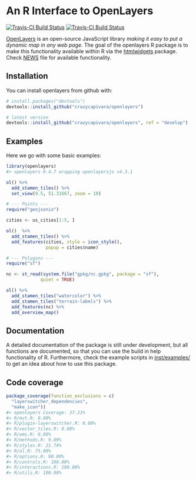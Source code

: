 
<!-- README.md is generated from README.Rmd. Please edit that file -->
An R Interface to OpenLayers
============================

[![Travis-CI Build Status](https://travis-ci.org/crazycapivara/openlayers.svg?branch=master)](https://travis-ci.org/crazycapivara/openlayers) [![Travis-CI Build Status](https://travis-ci.org/crazycapivara/openlayers.svg?branch=develop)](https://travis-ci.org/crazycapivara/openlayers)

[OpenLayers](https://openlayers.org/) is an open-source JavaScript library *making it easy to put a dynamic map in any web page*. The goal of the openlayers R package is to make this functionality available within R via the [htmlwidgets](https://github.com/ramnathv/htmlwidgets) package. Check [NEWS](NEWS.md) file for available functionality.

Installation
------------

You can install openlayers from github with:

``` r
# install.packages("devtools")
devtools::install_github("crazycapivara/openlayers")

# latest version
devtools::install_github("crazycapivara/openlayers", ref = "develop")
```

Examples
--------

Here we go with some basic examples:

``` r
library(openlayers)
#> openlayers 0.4.7 wrapping openlayersjs v4.3.1
```

``` r
ol() %>%
  add_stamen_tiles() %>%
  set_view(9.5, 51.31667, zoom = 10)

# --- Points ---
require("geojsonio")

cities <- us_cities[1:5, ]

ol()  %>%
  add_stamen_tiles() %>%
  add_features(cities, style = icon_style(),
               popup = cities$name)

# --- Polygons ---
require("sf")

nc <- st_read(system.file("gpkg/nc.gpkg", package = "sf"),
             quiet = TRUE)

ol() %>%
  add_stamen_tiles("watercolor") %>%
  add_stamen_tiles("terrain-labels") %>%
  add_features(nc) %>%
  add_overview_map()
```

Documentation
-------------

A detailed documentation of the package is still under development, but all functions are documented, so that you can use the build in help functionality of R. Furthermore, check the example scripts in [inst/examples/](inst/examples/) to get an idea about how to use this package.

Code coverage
-------------

``` r
package_coverage(function_exclusions = c(
  "layerswitcher_dependencies",
  "make_icon"))
#> openlayers Coverage: 37.21%
#> R/mvt.R: 0.00%
#> R/plugin-layerswitcher.R: 0.00%
#> R/vector_tiles.R: 0.00%
#> R/wms.R: 0.00%
#> R/methods.R: 9.09%
#> R/styles.R: 21.74%
#> R/ol.R: 75.00%
#> R/options.R: 90.00%
#> R/controls.R: 100.00%
#> R/interactions.R: 100.00%
#> R/utils.R: 100.00%
```
